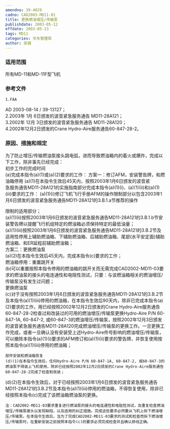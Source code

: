 ```yaml
---
amendno: 39-4029  
cadno: CAD2003-MD11-01  
title: 更换燃油增压/传输泵  
publishdate: 2003-05-12  
effdate: 2003-05-13  
tags: MD11  
categories: 华东管理局  
author: 吴镝  
---
```

  
### 适用范围  
所有MD-11和MD-11F型飞机  
  
<!--more-->  
### 参考文件  
    1.FAA  
AD 2003-08-14 / 39-13127；  
 2.2003年 1月 6日颁发的波音紧急服务通告 MD11-28A121；  
 3.2002年 12月 3日颁发的波音紧急服务通告 MD11-28A120；  
 4.2002年12月2日颁发的Crane Hydro-Aire服务通告60-847-28-2。  
  
### 原因、措施和规定  
为了防止增压/传输燃油泵接头跳电弧，进而导致燃油箱内的着火或爆炸，完成以下工作，除非事先已经完成：  
    初步工作的完成时间  
(a)完成本指令(a)(1)或(a)(2)要求的工作：     方案一：修订AFM，安装警告牌，和燃油箱停用 (a)(1)在本指令生效后45天内，按照2003年1月6日颁发的波音紧  
急服务通告MD11-28A121的实施指南部分完成本指令(a)(1)(i)、(a)(1)(ii)和(a)(1)(iii)要求的工作： (a)(1)(i)修订飞机飞行手册AFM的操作限制部分以包含2003年1月6日颁发的波音紧急服务通告MD11-28A121的3.B.1.a节推荐的操作  
      
限制的适用部分；  
    (a)(1)(ii)按照2003年1月6日颁发的波音紧急服务通告MD11-28A121的3.B.1.b节安装警告牌以提醒飞行机组特定的燃油箱必须保持特定的最低油量；  
(a)(1)(iii)按照2003年1月6日颁发的波音紧急服务通告MD11-28A121的3.B.2节及适用性停用上辅助燃油箱、下辅助燃油箱、后辅助燃油箱、尾部(水平安定面)辅助燃油箱、和ER延程前辅助燃油箱；  
    方案二：更换燃油泵  
(a)(2)在本指令生效后45天内，完成本指令(c)要求的工作；  
    燃油箱停用：重置跳开关  
(b)可以重置按照本指令停用的燃油箱的跳开关而无需完成CAD2002-MD11-03要求的燃油泵的接头的电连通性和电阻性测试，只要：与该燃油箱相关的燃油增压/传输泵没有发生过问题；  
    更换燃油泵  
(c)对于没有按照2003年1月6日颁发的波音紧急服务通告MD11-28A121的3.B.2节及本指令(a)(1)(iii)停用的燃油箱，在本指令生效后90天内，除非已完成本指令(a)(2)要求的工作，用已经按照2002年12月2日颁发的Crane Hydro-Aire服务通告60-847-28-2检查过和改装过的可用的燃油增压/传输泵更换Hydro-Aire P/N 60-847-1A, 60-847-2, 或60-847-3的燃油增压/传输泵，按照2002年12月3日颁发的波音紧急服务通告MD11-28A120完成燃油增压/传输泵的更换工作。一旦更换工作完成，或者一旦确认没有安装受上述Hydro-Aire件号影响的燃油增压/传输泵，可以撤除本指令(a)(1)(i)要求的AFM修订和(a)(1)(ii)要求的警告牌，并恢复使用按照本指令(a)(1)(iii)停用的燃油箱；  
  
    部件安装和燃油箱恢复  
    (d)(1)在本指令生效后，任何Hydro-Aire P/N 60-847-1A, 60-847-2, 或60-847-3的燃油泵不得装上飞机使用，除非已经按照2002年12月2日颁发的Crane Hydro-Aire服务通告60-847-28-2完成了检查和改装；  
(d)(2)在本指令生效后，对于已经按照2003年1月6日颁发的波音紧急服务通告MD11-28A121的3.B.2节及本指令(a)(1)(iii)停用的燃油箱，不得恢复使用，除非已经按照本指令(c)完成了该燃油箱燃油泵的更换。  
      
    注：CAD2002-MD11-03要求重复进行燃油泵的接头的电连通性和电阻性测试，及重复检查燃油增压/传输泵接头以发现缺陷，以及适用的纠正措施。完成这些要求必然要从飞机上拆下燃油增压/传输泵。在本指令生效后，当为了完成CAD2002-MD11-03要求的测试和检查而拆下燃油增压/传输泵时，在重新安装之前按照本指令(c)的要求必须完成检查并且确认排线正确。  
